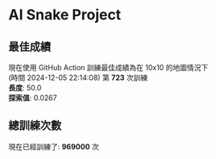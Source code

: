 
# AI Snake Project

## **最佳成績**
































































































































































































































































































現在使用 GitHub Action 訓練最佳成績為在 10x10 的地圖情況下  
(時間 2024-12-05 22:14:08) 第 **723** 次訓練  
**長度**: 50.0  
**探索值**: 0.0267

































































































































































































































































































































































































































































































































































































## 總訓練次數
現在已經訓練了: **969000** 次
